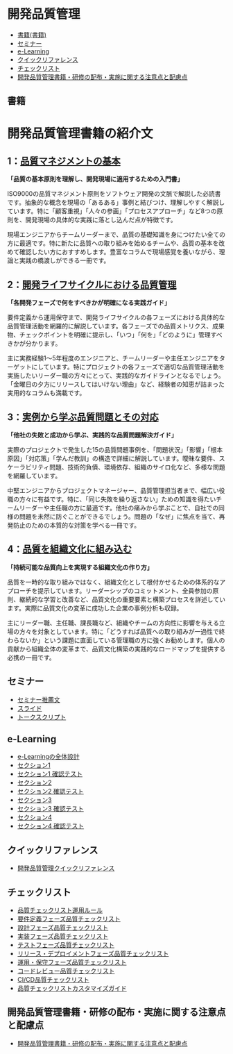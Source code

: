 # 開発品質管理

* [書籍(書籍)](##書籍(書籍))
* [セミナー](##セミナー)
* [e-Learning](##e-Learning)
* [クイックリファレンス](##クイックリファレンス)
* [チェックリスト](##チェックリスト)
* [開発品質管理書籍・研修の配布・実施に関する注意点と配慮点](##開発品質管理書籍・研修の配布・実施に関する注意点と配慮点)

## 書籍

# 開発品質管理書籍の紹介文

## 1：[品質マネジメントの基本](https://github.com/t2k2pp/DevelopmentQualityControl/blob/main/Books/1.quality-management-basics.md)

**「品質の基本原則を理解し、開発現場に適用するための入門書」**

ISO9000の品質マネジメント原則をソフトウェア開発の文脈で解説した必読書です。抽象的な概念を現場の「あるある」事例と結びつけ、理解しやすく解説しています。特に「顧客重視」「人々の参画」「プロセスアプローチ」など8つの原則を、開発現場の具体的な実践に落とし込んだ点が特徴です。

現場エンジニアからチームリーダーまで、品質の基礎知識を身につけたい全ての方に最適です。特に新たに品質への取り組みを始めるチームや、品質の基本を改めて確認したい方におすすめします。豊富なコラムで現場感覚を養いながら、理論と実践の橋渡しができる一冊です。

## 2：[開発ライフサイクルにおける品質管理](https://github.com/t2k2pp/DevelopmentQualityControl/blob/main/Books/2.development-lifecycle-quality.md)

**「各開発フェーズで何をすべきかが明確になる実践ガイド」**

要件定義から運用保守まで、開発ライフサイクルの各フェーズにおける具体的な品質管理活動を網羅的に解説しています。各フェーズでの品質メトリクス、成果物、チェックポイントを明確に提示し、「いつ」「何を」「どのように」管理すべきかが分かります。

主に実務経験1〜5年程度のエンジニアと、チームリーダーや主任エンジニアをターゲットにしています。特にプロジェクトの各フェーズで適切な品質管理活動を実施したいリーダー職の方々にとって、実践的なガイドラインとなるでしょう。「金曜日の夕方にリリースしてはいけない理由」など、経験者の知恵が詰まった実用的なコラムも満載です。

## 3：[実例から学ぶ品質問題とその対応](https://github.com/t2k2pp/DevelopmentQualityControl/blob/main/Books/3.case-studies-quality-issues.md)

**「他社の失敗と成功から学ぶ、実践的な品質問題解決ガイド」**

実際のプロジェクトで発生した15の品質問題事例を、「問題状況」「影響」「根本原因」「対応策」「学んだ教訓」の構造で詳細に解説しています。曖昧な要件、スケーラビリティ問題、技術的負債、環境依存、組織のサイロ化など、多様な問題を網羅しています。

中堅エンジニアからプロジェクトマネージャー、品質管理担当者まで、幅広い役職の方々に有益です。特に、「同じ失敗を繰り返さない」ための知識を得たいチームリーダーや主任職の方に最適です。他社の痛みから学ぶことで、自社での同様の問題を未然に防ぐことができるでしょう。問題の「なぜ」に焦点を当て、再発防止のための本質的な対策を学べる一冊です。

## 4：[品質を組織文化に組み込む](https://github.com/t2k2pp/DevelopmentQualityControl/blob/main/Books/4.quality-organizational-culture.md)

**「持続可能な品質向上を実現する組織文化の作り方」**

品質を一時的な取り組みではなく、組織文化として根付かせるための体系的なアプローチを提示しています。リーダーシップのコミットメント、全員参加の原則、継続的な学習と改善など、品質文化の重要要素と構築プロセスを詳述しています。実際に品質文化の変革に成功した企業の事例分析も収録。

主にリーダー職、主任職、課長職など、組織やチームの方向性に影響を与える立場の方々を対象としています。特に「どうすれば品質への取り組みが一過性で終わらないか」という課題に直面している管理職の方に強くお勧めします。個人の貢献から組織全体の変革まで、品質文化構築の実践的なロードマップを提供する必携の一冊です。


## セミナー

* [セミナー推薦文](https://github.com/t2k2pp/DevelopmentQualityControl/blob/main/Seminor/README.md)
* [スライド](https://github.com/t2k2pp/DevelopmentQualityControl/blob/main/Seminor/quality-training-slides.md)
* [トークスクリプト](https://github.com/t2k2pp/DevelopmentQualityControl/blob/main/Seminor/quality-training-script.md)

## e-Learning

* [e-Learningの全体設計](https://github.com/t2k2pp/DevelopmentQualityControl/blob/main/e-Learning/elearning-overview.md)
* [セクション1](https://github.com/t2k2pp/DevelopmentQualityControl/blob/main/e-Learning/elearning-section1.md)
* [セクション1 確認テスト](https://github.com/t2k2pp/DevelopmentQualityControl/blob/main/e-Learning/elearning-section1-test.md)
* [セクション2](https://github.com/t2k2pp/DevelopmentQualityControl/blob/main/e-Learning/elearning-section2.md)
* [セクション2 確認テスト](https://github.com/t2k2pp/DevelopmentQualityControl/blob/main/e-Learning/elearning-section2-test.md)
* [セクション3](https://github.com/t2k2pp/DevelopmentQualityControl/blob/main/e-Learning/elearning-section3.md)
* [セクション3 確認テスト](https://github.com/t2k2pp/DevelopmentQualityControl/blob/main/e-Learning/elearning-section3-test.md)
* [セクション4](https://github.com/t2k2pp/DevelopmentQualityControl/blob/main/e-Learning/elearning-section4.md)
* [セクション4 確認テスト](https://github.com/t2k2pp/DevelopmentQualityControl/blob/main/e-Learning/elearning-section4-test.md)

## クイックリファレンス

* [開発品質管理クイックリファレンス](https://github.com/t2k2pp/DevelopmentQualityControl/blob/main/QuickReference/QuickReferenceGuide.md)

## チェックリスト

* [品質チェックリスト運用ルール](https://github.com/t2k2pp/DevelopmentQualityControl/blob/main/Checklist/00.operating-rules.md)
* [要件定義フェーズ品質チェックリスト](https://github.com/t2k2pp/DevelopmentQualityControl/blob/main/Checklist/01.requirements-checklist.md)
* [設計フェーズ品質チェックリスト](https://github.com/t2k2pp/DevelopmentQualityControl/blob/main/Checklist/02.design-checklist.md)
* [実装フェーズ品質チェックリスト](https://github.com/t2k2pp/DevelopmentQualityControl/blob/main/Checklist/03.implementation-checklist.md)
* [テストフェーズ品質チェックリスト](https://github.com/t2k2pp/DevelopmentQualityControl/blob/main/Checklist/04.test-checklist.md)
* [リリース・デプロイメントフェーズ品質チェックリスト](https://github.com/t2k2pp/DevelopmentQualityControl/blob/main/Checklist/05.release-deployment-checklist.md)
* [運用・保守フェーズ品質チェックリスト](https://github.com/t2k2pp/DevelopmentQualityControl/blob/main/Checklist/06.operation-maintenance-checklist.md)
* [コードレビュー品質チェックリスト](https://github.com/t2k2pp/DevelopmentQualityControl/blob/main/Checklist/07.code-review-checklist.md)
* [CI/CD品質チェックリスト](https://github.com/t2k2pp/DevelopmentQualityControl/blob/main/Checklist/08.cicd-checklist.md)
* [品質チェックリストカスタマイズガイド](https://github.com/t2k2pp/DevelopmentQualityControl/blob/main/Checklist/09.checklist-customization-guide.md)

## 開発品質管理書籍・研修の配布・実施に関する注意点と配慮点

* [開発品質管理書籍・研修の配布・実施に関する注意点と配慮点](https://github.com/t2k2pp/DevelopmentQualityControl/blob/main/distribution-implementation-notes.md)

